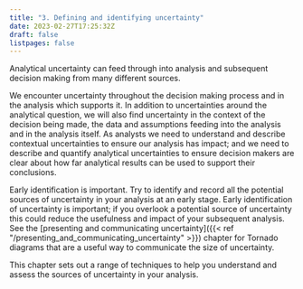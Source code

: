 ```yaml
---
title: "3. Defining and identifying uncertainty"
date: 2023-02-27T17:25:32Z
draft: false
listpages: false
---
```


Analytical uncertainty can feed through into analysis and subsequent decision making from many different sources.

We encounter uncertainty throughout the decision making process and in the analysis which supports it. In addition to uncertainties around the analytical question, we will also find uncertainty in the context of the decision being made, the data and assumptions feeding into the analysis and in the analysis itself. As analysts we need to understand and describe contextual uncertainties to ensure our analysis has impact; and we need to describe and quantify analytical uncertainties to ensure decision makers are clear about how far analytical results can be used to support their conclusions.

Early identification is important. Try to identify and record all the potential sources of uncertainty in your analysis at an early stage. Early identification of uncertainty is important; if you overlook a potential source of uncertainty this could reduce the usefulness and impact of your subsequent analysis. See the [presenting and communicating uncertainty]({{< ref "/presenting_and_communicating_uncertainty" >}}) chapter for Tornado diagrams that are a useful way to communicate the size of uncertainty.

This chapter sets out a range of techniques to help you understand and assess the sources of uncertainty in your analysis.
